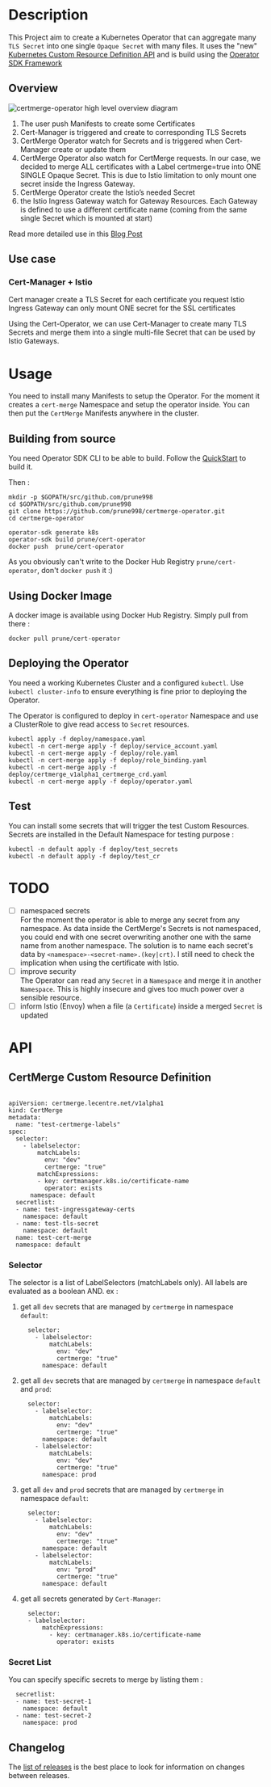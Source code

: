 # Description

This Project aim to create a Kubernetes Operator that can aggregate many `TLS Secret` into one single `Opaque Secret` with many files.
It uses the "new" [Kubernetes Custom Resource Definition API](https://kubernetes.io/docs/concepts/extend-kubernetes/api-extension/custom-resources/) and is build using the [Operator SDK Framework](https://github.com/operator-framework/operator-sdk)

## Overview
![certmerge-operator high level overview diagram](/docs/images/CertMerge-Operator.png)

1. The user push Manifests to create some Certificates
1. Cert-Manager is triggered and create to corresponding TLS Secrets
1. CertMerge Operator watch for Secrets and is triggered when Cert-Manager create or update them
1. CertMerge Operator also watch for CertMerge requests. In our case, we decided to merge ALL certificates with a Label certmerge=true into ONE SINGLE Opaque Secret.
   This is due to Istio limitation to only mount one secret inside the Ingress Gateway.
1. CertMerge Operator create the Istio’s needed Secret
1. the Istio Ingress Gateway watch for Gateway Resources. Each Gateway is defined to use a different certificate name (coming from the same single Secret which is mounted at start)

Read more detailed use in this [Blog Post](https://medium.com/@prune998/istio-1-0-2-envoy-cert-manager-lets-encrypt-for-tls-certificate-merge-7a774bff66c2)

## Use case

### Cert-Manager + Istio

Cert manager create a TLS Secret for each certificate you request
Istio Ingress Gateway can only mount ONE secret for the SSL certificates

Using the Cert-Operator, we can use Cert-Manager to create many TLS Secrets and merge them into a single multi-file Secret that can be used by Istio Gateways.

# Usage
You need to install many Manifests to setup the Operator.
For the moment it creates a `cert-merge` Namespace and setup the operator inside.
You can then put the `CertMerge` Manifests anywhere in the cluster.

## Building from source
You need Operator SDK CLI to be able to build.
Follow the [QuickStart](https://github.com/operator-framework/operator-sdk#quick-start) to build it.

Then : 
```
mkdir -p $GOPATH/src/github.com/prune998
cd $GOPATH/src/github.com/prune998
git clone https://github.com/prune998/certmerge-operator.git
cd certmerge-operator

operator-sdk generate k8s
operator-sdk build prune/cert-operator
docker push  prune/cert-operator
```
As you obviously can't write to the Docker Hub Registry ``prune/cert-operator``, don't `docker push` it  :)

## Using Docker Image
A docker image is available using Docker Hub Registry. Simply pull from there :
```
docker pull prune/cert-operator
```

## Deploying the Operator
You need a working Kubernetes Cluster and a configured `kubectl`.
Use `kubectl cluster-info` to ensure everything is fine prior to deploying the Operator.

The Operator is configured to deploy in `cert-operator` Namespace and use a ClusterRole to give read access to `Secret` resources.
```
kubectl apply -f deploy/namespace.yaml
kubectl -n cert-merge apply -f deploy/service_account.yaml
kubectl -n cert-merge apply -f deploy/role.yaml
kubectl -n cert-merge apply -f deploy/role_binding.yaml
kubectl -n cert-merge apply -f deploy/certmerge_v1alpha1_certmerge_crd.yaml
kubectl -n cert-merge apply -f deploy/operator.yaml
```

## Test
You can install some secrets that will trigger the test Custom Resources. Secrets are installed in the Default Namespace for testing purpose :
```
kubectl -n default apply -f deploy/test_secrets
kubectl -n default apply -f deploy/test_cr
```

# TODO


- [ ] namespaced secrets  
      For the moment the operator is able to merge any secret from any namespace. As data inside the CertMerge's Secrets is not namespaced, you could end with one secret overwriting another one with the same name from another namespace.
The solution is to name each secret's data by `<namespace>-<secret-name>.(key|crt)`. 
I still need to check the implication when using the certificate with Istio.
- [ ] improve security  
      The Operator can read any `Secret` in a `Namespace` and merge it in another `Namespace`. This is highly insecure and gives too much power over a sensible resource.
- [ ] inform Istio (Envoy) when a file (a `Certificate`) inside a merged `Secret` is updated

# API
## CertMerge Custom Resource Definition 

```

apiVersion: certmerge.lecentre.net/v1alpha1
kind: CertMerge
metadata:
  name: "test-certmerge-labels"
spec:
  selector:
    - labelselector:
        matchLabels:
          env: "dev"
          certmerge: "true"
        matchExpressions:
        - key: certmanager.k8s.io/certificate-name
          operator: exists
      namespace: default
  secretlist:
  - name: test-ingressgateway-certs
    namespace: default
  - name: test-tls-secret
    namespace: default
  name: test-cert-merge
  namespace: default
```
### Selector
The selector is a list of LabelSelectors (matchLabels only). All labels are evaluated as a boolean AND. 
ex :
1. get all `dev` secrets that are managed by `certmerge` in namespace `default`: 
    ```
      selector:
        - labelselector:
            matchLabels:
              env: "dev"
              certmerge: "true"
          namespace: default
    ```

1. get all `dev` secrets that are managed by `certmerge` in namespace `default` and `prod`: 
    ```
      selector:
        - labelselector:
            matchLabels:
              env: "dev"
              certmerge: "true"
          namespace: default
        - labelselector:
            matchLabels:
              env: "dev"
              certmerge: "true"
          namespace: prod
    ```

1. get all `dev` and `prod` secrets that are managed by `certmerge` in namespace `default`: 
    ```
      selector:
        - labelselector:
            matchLabels:
              env: "dev"
              certmerge: "true"
          namespace: default
        - labelselector:
            matchLabels:
              env: "prod"
              certmerge: "true"
          namespace: default
    ```

1. get all secrets generated by `Cert-Manager`:
    ```
      selector:
      - labelselector:
          matchExpressions:
            - key: certmanager.k8s.io/certificate-name
              operator: exists
    ````
### Secret List
You can specify specific secrets to merge by listing them :
```
  secretlist:
  - name: test-secret-1
    namespace: default
  - name: test-secret-2
    namespace: prod
```
## Changelog

The [list of releases](https://github.com/prune998/certmerge-operator/releases)
is the best place to look for information on changes between releases.
